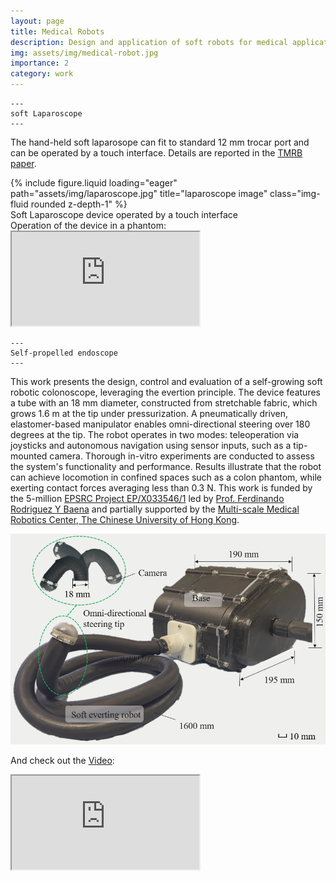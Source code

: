 ```yaml
---
layout: page
title: Medical Robots
description: Design and application of soft robots for medical applications
img: assets/img/medical-robot.jpg
importance: 2
category: work
---
```


    ---
    soft Laparoscope
    ---

The hand-held soft laparosope can fit to standard 12 mm trocar port and can be operated by a touch interface. Details are reported in the [TMRB paper](/assets/pdf/Shi_TMRB_2024.pdf).
<div class="row">
    <div class="col-sm mt-3 mt-md-0">
        {% include figure.liquid loading="eager" path="assets/img/laparoscope.jpg" title="laparoscope image" class="img-fluid rounded z-depth-1" %}
    </div>
</div>
<div class="caption">
    Soft Laparoscope device operated by a touch interface
</div>
Operation of the device in a phantom: 
<div class="embed-responsive embed-responsive-16by9">
  <iframe class="embed-responsive-item" src="https://www.youtube.com//embed/hYeNnAxgLZA" allowfullscreen></iframe>
</div>


    ---
    Self-propelled endoscope
    ---

This work presents the design, control and evaluation of a self-growing soft robotic colonoscope, leveraging the evertion principle. The device features a tube with an 18 mm diameter, constructed from stretchable fabric, which grows 1.6 m at the tip under pressurization. A pneumatically driven, elastomer-based manipulator enables omni-directional steering over 180 degrees at the tip. The robot operates in two modes: teleoperation via joysticks and autonomous navigation using sensor inputs, such as a tip-mounted camera. Thorough in-vitro experiments are conducted to assess the system's functionality and performance. Results illustrate that the robot can achieve locomotion in confined spaces such as a colon phantom, while exerting contact forces averaging less than 0.3 N. This work is funded by the 5-million [EPSRC Project EP/X033546/1](https://gtr.ukri.org/projects?ref=EP%2FX033546%2F1) led by [Prof. Ferdinando Rodriguez Y Baena](https://profiles.imperial.ac.uk/f.rodriguez) and partially supported by the [Multi-scale Medical Robotics Center, The Chinese University of Hong Kong](https://www.mrc-cuhk.com/).

<div class="row mt-3">
  <div class="col-sm mt-3 mt-md-0">
    <img class="img-fluid rounded z-depth-1" src="/assets/img/TRO_system.png" alt="Overview of the soft everting robot" data-zoomable>
  </div>
</div>

And check out the [Video](https://www.youtube.com/watch?v=KA3DegGUyeA):
<div class="embed-responsive embed-responsive-16by9">
  <iframe class="embed-responsive-item" src="https://www.youtube.com//embed/KA3DegGUyeA" allowfullscreen></iframe>
</div>
